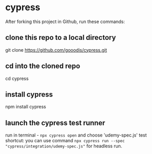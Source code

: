 # cypress

After forking this project in Github, run these commands:

## clone this repo to a local directory
git clone https://github.com/gooodis/cypress.git

## cd into the cloned repo
cd cypress

## install cypress
npm install cypress

## launch the cypress test runner
run in terminal - `npx cypress open`
and choose 'udemy-spec.js' test
shortcut: you can use command `npx cypress run --spec "cypress/integration/udemy-spec.js"` for headless run.
